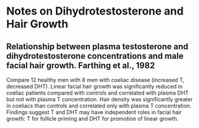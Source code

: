 # Notes on Dihydrotestosterone and Hair Growth

## Relationship between plasma testosterone and dihydrotestosterone concentrations and male facial hair growth. Farthing et al., 1982

Compare 12 healthy men with 8 men with coeliac disease (increased T, decreased DHT). Linear facial hair growth was significantly reduced in coeliac patients compared with controls and correlated with plasma DHT but not with plasma T concentration. Hair density was significantly greater in coeliacs than controls and correlated only with plasma T concentration. Findings suggest T and DHT may have independent roles in facial hair growth: T for follicle priming and DHT for promotion of linear growth. 
